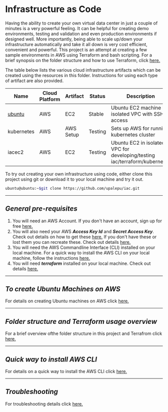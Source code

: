 # Infrastructure as Code
Having the ability to create your own virtual data center in just a couple of minutes is a very powerful feeling. It can be helpful for creating demo environments, testing and validation and even production environments if designed well. More importantly, being able to scale up/down your infrastructure automatically and take it all down is very cost efficient, convenient and powerful. This project is an attempt at creating a few sample environments in AWS using Terraform and bash scripting. For a brief synopsis on the folder structure and how to use Terraform, click [here.](#tfo)     

The table below lists the various cloud infrastructure artifacts which can be created using the resources in this folder. Instructions for using each type of artifact are also provided. 

Name|Cloud Platform|Artifact|Status|Description
---|---|---|---|---
[ubuntu](#ubuntu)|AWS|EC2|Stable|Ubuntu EC2 machine in isolated VPC with SSH access 
kubernetes|AWS|AWS Setup|Testing|Sets up AWS for running kubernetes cluster 
iacec2|AWS|EC2|Testing|Ubuntu EC2 in isolated VPC for developing/testing iac/terraform/kubernetes 

[comment]: # (Upcoming items)
[comment]: # (windows|AWS|EC2|Not Done|Windows Server Basic|)

To try out creating your own infrastructure using code, either clone this project using git or download it to your local machine and try it out.

```bash
ubuntu@ubuntu:~$git clone https://github.com/upalepu/iac.git
```

---
## *General pre-requisites* 

1) You will need an AWS Account. If you don't have an account, sign up for free [here.](https://aws.amazon.com/free/)   
2) You will also need your AWS ***Access Key Id*** and ***Secret Access Key***. Check out details on how to get these [here.](https://docs.aws.amazon.com/sdk-for-java/v1/developer-guide/setup-credentials.html)
If you don't have these or lost them you can recreate these. Check out details [here.](https://docs.aws.amazon.com/IAM/latest/UserGuide/id_credentials_access-keys.html#Using_CreateAccessKey)    
3) You will need the AWS Commandline Interface (CLI) installed on your local machine. For a quick way to install the AWS CLI on your local machine, follow the instructions [here.](#awsclii)       
4) You will need ***terraform*** installed on your local machine. Check out details [here.](./docs/Terraforminstall.md)

---

## <a name="ubuntu"></a>*To create Ubuntu Machines on AWS* 
For details on creating Ubuntu machines on AWS click [here.](./docs/Ubuntu.md) 

---
## <a name="tfo"></a>*Folder structure and Terraform usage overview*
For a brief overview ofthe folder structure in this project and Terrafrom click [here.](./docs/Terraform.md)

---
## <a name="awsclii"></a>*Quick way to install AWS CLI*
For details on a quick way to install the AWS CLI click [here.](./docs/Awscliquickinstall.md)

---
## *Troubleshooting*
For troubleshooting details click [here.](./docs/Troubleshooting.md)